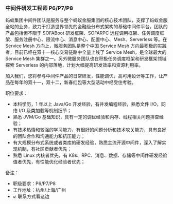 

<!--
**ujjboy/ujjboy** is a ✨ _special_ ✨ repository because its `README.md` (this file) appears on your GitHub profile.

Here are some ideas to get you started:

- 🔭 I’m currently working on ...
- 🌱 I’m currently learning ...
- 👯 I’m looking to collaborate on ...
- 🤔 I’m looking for help with ...
- 💬 Ask me about ...
- 📫 How to reach me: ...
- 😄 Pronouns: ...
- ⚡ Fun fact: ...
-->

### 中间件研发工程师 P6/P7/P8

蚂蚁集团中间件团队是服务与整个蚂蚁金服集团的核心技术团队，支撑了蚂蚁金服全站的业务，致力于打造世界领先的金融级分布式架构的基础中间件平台，团队的产品包括但不限于 SOFABoot 研发框架、SOFARPC 远程调用框架、任务调度框架、服务注册中心、限流中心、消息中心、配置中心、Mesh、Serverless 等。在 Service Mesh 方向上，微服务团队是整个中国 Service Mesh 方向最积极的实践者，目前已经在双十一核心交易链路中全量上线了 Service Mesh，是全球最大的 Service Mesh 集群之一。另外微服务团队也在积极任务调度框架和研发框架领域探索 Serverless 的内部落地，计划大幅提高研发效率和资源利用率。

加入我们，您将参与中间件产品的日常研发，性能调优，高可用设计等工作，让产品在每年的双十一，双十二，新春红包等大型活动中经受住考验。

职位要求：

- 本科学历，1 年以上 Java/Go 开发经验，有并发编程经验，熟悉文件 I/O，网络 I/O 及类加载等机制细节；
- 熟悉 JVM/Go 基础知识，具有一定的调优经验和内存、线程相关问题排查经验；
- 有技术热情和较强的学习能力，有很好的问题分析和技术攻关能力，具有良好的团队合作和沟通能力和抗压能力；
- 有大规模分布式系统或者类库的研发经验，熟悉主流开源中间件，深入了解实现机制，有社区贡献者优先；
- 熟悉 Linux 内核者优先，有 K8s、RPC、消息、数据、存储等中间件研发经验值者优先，有性能优化经验者优先；

备注：
- 职级要求：P6/P7/P8
- 工作地址：杭州/上海/广州
- ↙️  联系方式看这边
